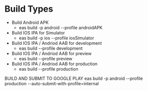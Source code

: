 # Build Types

- Build Android APK
  - eas build -p android --profile androidAPK
- Build IOS IPA for Simulator
  - eas build -p ios --profile iosSimulator
- Build IOS IPA / Andriod AAB for development
  - eas build --profile development
- Build IOS IPA / Andriod AAB for preview
  - eas build --profile preview
- Build IOS IPA / Andriod AAB for production
  - eas build --profile production

BUILD AND SUBMIT TO GOOGLE PLAY
eas build -p android --profile production --auto-submit-with-profile=internal
